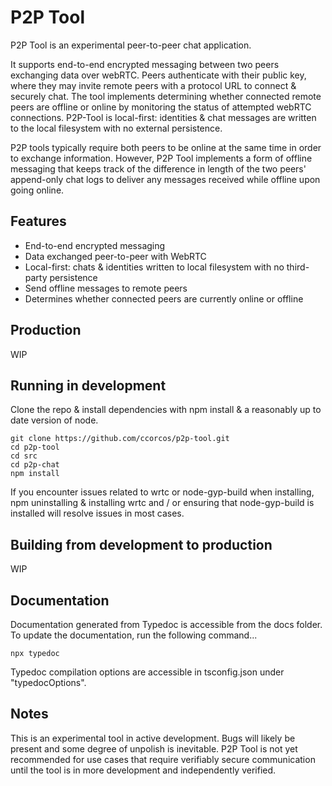 # P2P Tool
 P2P Tool is an experimental peer-to-peer chat application.  
 
 It supports end-to-end encrypted messaging between two peers exchanging data over webRTC.  Peers authenticate with their public key, where they may invite remote peers with a protocol URL to connect & securely chat.  The tool implements determining whether connected remote peers are offline or online by monitoring the status of attempted webRTC connections.  P2P-Tool is local-first:  identities & chat messages are written to the local filesystem with no external persistence.  
 
P2P tools typically require both peers to be online at the same time in order to exchange information. However, P2P Tool implements a form of offline messaging that keeps track of the difference in length of the two peers' append-only chat logs to deliver any messages received while offline upon going online. 
 
## Features
* End-to-end encrypted messaging
* Data exchanged peer-to-peer with WebRTC
* Local-first: chats & identities written to local filesystem with no third-party persistence
* Send offline messages to remote peers 
* Determines whether connected peers are currently online or offline

## Production
WIP 

## Running in development

Clone the repo & install dependencies with npm install & a reasonably up to date version of node.

````
git clone https://github.com/ccorcos/p2p-tool.git
cd p2p-tool
cd src
cd p2p-chat
npm install
````
If you encounter issues related to wrtc or node-gyp-build when installing, npm uninstalling & installing wrtc and / or ensuring that node-gyp-build is installed will resolve issues in most cases.

## Building from development to production
WIP

## Documentation
Documentation generated from Typedoc is accessible from the docs folder. To update the documentation, run the following command...

````
npx typedoc
````
Typedoc compilation options are accessible in tsconfig.json under "typedocOptions".


## Notes
This is an experimental tool in active development.  Bugs will likely be present and some degree of unpolish is inevitable.  P2P Tool is not yet recommended for use cases that require verifiably secure communication until the tool is in more development and independently verified. 




